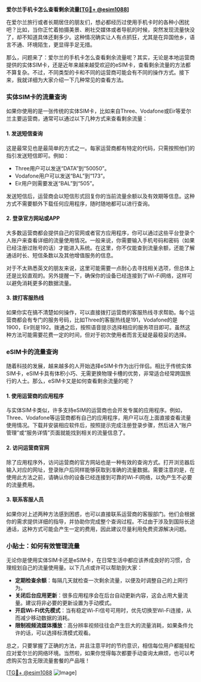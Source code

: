 **爱尔兰手机卡怎么查看剩余流量[[TG💪+ @esim1088](https://t.me/s/esim1088)]**

在爱尔兰旅行或者长期居住的朋友们，想必都经历过使用手机卡时的各种小困扰吧？比如，当你正忙着拍摄美景、刷社交媒体或者导航的时候，突然发现流量快没了，却不知道具体还剩多少。这种情况确实让人有点抓狂，尤其是在异国他乡，语言不通、环境陌生，更显得手足无措。

那么，问题来了：爱尔兰的手机卡怎么查看剩余流量呢？其实，无论是本地运营商提供的实体SIM卡，还是近年来越来越受欢迎的eSIM卡，查看剩余流量的方法都不算复杂。不过，不同类型的卡和不同的运营商可能会有不同的操作方式。接下来，我就详细为大家介绍一下几种常见的查看方法。

### 实体SIM卡的流量查询

如果你使用的是一张传统的实体SIM卡，比如来自Three、Vodafone或Eir等爱尔兰主要运营商，通常可以通过以下几种方式来查看剩余流量：

#### 1. 发送短信查询
这是最常见也是最简单的方式之一。每家运营商都有特定的代码，只需按照他们的指引发送短信即可。例如：
- Three用户可以发送“DATA”到“50050”。
- Vodafone用户可以发送“BAL”到“173”。
- Eir用户则需要发送“BAL”到“505”。

发送短信后，运营商会以短信形式回复你的当前流量余额以及有效期等信息。这种方式不需要额外下载任何应用程序，随时随地都可以进行查询。

#### 2. 登录官方网站或APP
大多数运营商都会提供自己的官网或者官方应用程序，你可以通过这些平台登录个人账户来查看详细的流量使用情况。一般来说，你需要输入手机号码和密码（如果已经注册过账号的话）才能进入系统。在这里，你不仅能查到流量余额，还能了解通话时长、短信条数以及其他增值服务的信息。

对于不太熟悉英文的朋友来说，这里可能需要一点耐心去寻找相关选项，但总体上还是比较直观的。另外提醒一下，确保你的设备已经连接到了Wi-Fi网络，这样可以避免消耗更多的数据流量。

#### 3. 拨打客服热线
如果你实在搞不清楚如何操作，可以直接拨打运营商的客服热线寻求帮助。每个运营商都会有专门的服务号码，比如Three的客服热线是191，Vodafone的是1900，Eir则是192。拨通之后，按照语音提示选择相应的服务项目即可。虽然这种方法可能需要花费一定的时间，但对于初次使用者而言无疑是最稳妥的选择。

### eSIM卡的流量查询

随着科技的发展，越来越多的人开始选择eSIM卡作为出行伴侣。相比于传统实体SIM卡，eSIM卡具有体积小巧、无需更换物理卡槽的优势，非常适合经常跨国旅行的人士。那么，eSIM卡又是如何查看剩余流量的呢？

#### 1. 使用运营商的应用程序
与实体SIM卡类似，许多支持eSIM的运营商也会开发专属的应用程序。例如，Three、Vodafone等运营商都有自己的应用程序，用户可以在上面直接查看流量使用情况。下载并安装相应软件后，按照提示完成注册登录步骤，然后进入“账户管理”或“服务详情”页面就能找到相关的流量信息了。

#### 2. 访问运营商官网
除了应用程序外，访问运营商的官方网站也是一种有效的查询方式。打开浏览器后输入对应的网址，登录账户后同样能够获取到准确的流量数据。需要注意的是，在使用此方法之前，请确认你的设备已经连接到可靠的Wi-Fi网络，以免产生不必要的流量费用。

#### 3. 联系客服人员
如果你对上述两种方法感到困惑，也可以直接联系运营商的客服部门。他们会根据你的需求提供详细的指导，并协助你完成整个查询过程。不过由于涉及到国际长途通话，这种方式可能会产生一定的费用，因此建议尽量利用免费资源解决问题。

### 小贴士：如何有效管理流量

无论你是使用实体SIM卡还是eSIM卡，在日常生活中都应该养成良好的习惯，合理规划自己的流量使用量。以下几点或许可以帮助到大家：

- **定期检查余额**：每隔几天就检查一次剩余流量，以便及时调整自己的上网行为。
- **关闭后台应用更新**：很多应用程序会在后台自动更新内容，这会占用大量流量。建议将非必要的更新设置为手动模式。
- **开启Wi-Fi优先模式**：当有稳定Wi-Fi信号可用时，优先切换至Wi-Fi连接，从而减少移动数据的消耗。
- **限制视频流媒体播放**：高分辨率视频往往会产生巨大的流量消耗，如果条件允许的话，可以选择标清模式观看。

总之，只要掌握了正确的方法，并且注意平时的节约意识，相信每位用户都能轻松应对爱尔兰的网络环境。当然啦，如果你觉得每次都要手动查询太麻烦，也可以考虑购买包含无限流量套餐的产品哦！

[[TG💪+ @esim1088](https://t.me/s/esim1088) ![Image](https://i.postimg.cc/4NQfJmqS/Snipaste-2025-05-13-00-14-12.png)]